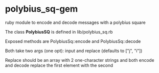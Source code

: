 # polybius_sq-gem
ruby module to encode and decode messages with a polybius square


The class **PolybiusSQ** is defined in lib/polybius_sq.rb

Exposed methods are PolybiusSq::encode and PolybiusSq::decode


Both take two args (one opt): input and replace (defaults to ["j", "i"])


Replace should be an array with 2 one-character strings and both encode and decode replace the first element with the second
